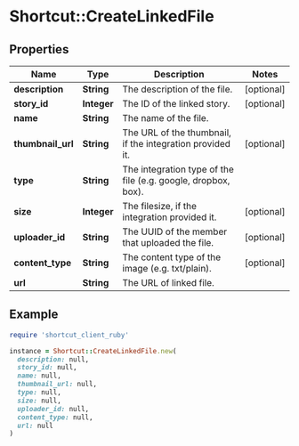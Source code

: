 # Shortcut::CreateLinkedFile

## Properties

| Name | Type | Description | Notes |
| ---- | ---- | ----------- | ----- |
| **description** | **String** | The description of the file. | [optional] |
| **story_id** | **Integer** | The ID of the linked story. | [optional] |
| **name** | **String** | The name of the file. |  |
| **thumbnail_url** | **String** | The URL of the thumbnail, if the integration provided it. | [optional] |
| **type** | **String** | The integration type of the file (e.g. google, dropbox, box). |  |
| **size** | **Integer** | The filesize, if the integration provided it. | [optional] |
| **uploader_id** | **String** | The UUID of the member that uploaded the file. | [optional] |
| **content_type** | **String** | The content type of the image (e.g. txt/plain). | [optional] |
| **url** | **String** | The URL of linked file. |  |

## Example

```ruby
require 'shortcut_client_ruby'

instance = Shortcut::CreateLinkedFile.new(
  description: null,
  story_id: null,
  name: null,
  thumbnail_url: null,
  type: null,
  size: null,
  uploader_id: null,
  content_type: null,
  url: null
)
```

